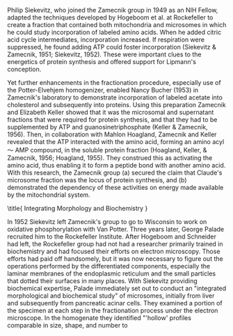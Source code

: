 Philip Siekevitz, who joined the Zamecnik group in 1949 as an NIH Fellow, adapted the techniques developed by Hogeboom et al. at Rockefeller to create a fraction that contained both mitochondria and microsomes in which he could study incorporation of labeled amino acids. When he added citric acid cycle intermediates, incorporation increased. If respiration were suppressed, he found adding ATP could foster incorporation (Siekevitz \& Zamecnik, 1951; Siekevitz, 1952). These were important clues to the energetics of protein synthesis and offered support for Lipmann's conception.

Yet further enhancements in the fractionation procedure, especially use of the Potter-Elvehjem homogenizer, enabled Nancy Bucher (1953) in Zamecnik's laboratory to demonstrate incorporation of labeled acetate into cholesterol and subsequently into proteins. Using this preparation Zamecnik and Elizabeth Keller showed that it was the microsomal and supernatant fractions that were required for protein synthesis, and that they had to be supplemented by ATP and guanosinetriphosphate (Keller \& Zamecnik, 1956). Then, in collaboration with Mahlon Hoagland, Zamecnik and Keller revealed that the ATP interacted with the amino acid, forming an amino acyl 〜 AMP compound, in the soluble protein fraction (Hoagland, Keller, \& Zamecnik, 1956; Hoagland, 1955). They construed this as activating the amino acid, thus enabling it to form a peptide bond with another amino acid. With this research, the Zamecnik group (a) secured the claim that Claude's microsome fraction was the locus of protein synthesis, and (b) demonstrated the dependency of these activities on energy made available by the mitochondrial system.

\title{
Integrating Morphology and Biochemistry
}

In 1952 Siekevitz left Zamecnik's group to go to Wisconsin to work on oxidative phosphorylation with Van Potter. Three years later, George Palade recruited him to the Rockefeller Institute. After Hogeboom and Schneider had left, the Rockefeller group had not had a researcher primarily trained in biochemistry and had focused their efforts on electron microscopy. Those efforts had paid off handsomely, but it was now necessary to figure out the operations performed by the differentiated components, especially the laminar membranes of the endoplasmic reticulum and the small particles that dotted their surfaces in many places. With Siekevitz providing biochemical expertise, Palade immediately set out to conduct an "integrated morphological and biochemical study" of microsomes, initially from liver and subsequently from pancreatic acinar cells. They examined a portion of the specimen at each step in the fractionation process under the electron microscope. In the homogenate they identified "'hollow' profiles comparable in size, shape, and number to